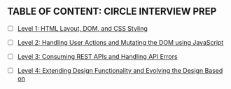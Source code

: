 ## TABLE OF CONTENT: CIRCLE INTERVIEW PREP 

- [ ] [Level 1: HTML Layout, DOM, and CSS Styling](Level_1.md)
- [ ] [Level 2: Handling User Actions and Mutating the DOM using JavaScript](Level_2.md)
- [ ] [Level 3: Consuming REST APIs and Handling API Errors](Level_3.md)
- [ ] [Level 4: Extending Design Functionality and Evolving the Design Based on](Level_4.md)
  
